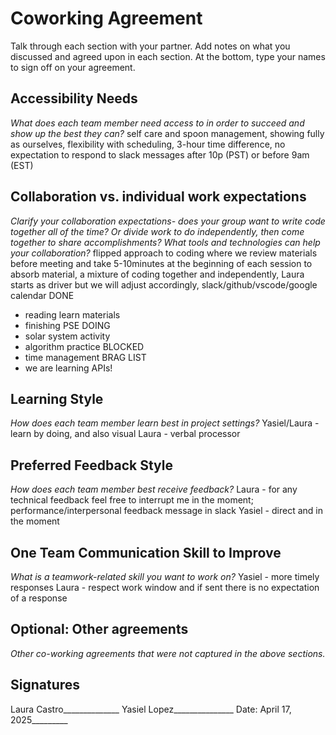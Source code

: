 # Coworking Agreement

Talk through each section with your partner. Add notes on what you discussed and agreed upon in each section. At the bottom, type your names to sign off on your agreement.

## Accessibility Needs
*What does each team member need access to in order to succeed and show up the best they can?*
self care and spoon management, showing fully as ourselves, flexibility with scheduling, 3-hour time difference, 
no expectation to respond to slack messages after 10p (PST) or before 9am (EST)

## Collaboration vs. individual work expectations
*Clarify your collaboration expectations- does your group want to write code together all of the time? Or divide work to do independently, then come together to share accomplishments? What tools and technologies can help your collaboration?*
flipped approach to coding where we review materials before meeting and take 5-10minutes at the beginning of each session to absorb material,
a mixture of coding together and independently, Laura starts as driver but we will adjust accordingly, slack/github/vscode/google calendar
DONE
- reading learn materials
- finishing PSE
DOING
- solar system activity
- algorithm practice
BLOCKED
- time management
BRAG LIST
- we are learning APIs!

## Learning Style
*How does each team member learn best in project settings?*
Yasiel/Laura - learn by doing, and also visual 
Laura - verbal processor 

## Preferred Feedback Style
*How does each team member best receive feedback?*
Laura - for any technical feedback feel free to interrupt me in the moment; performance/interpersonal feedback message in slack
Yasiel - direct and in the moment

## One Team Communication Skill to Improve
*What is a teamwork-related skill you want to work on?*
Yasiel - more timely responses
Laura - respect work window and if sent there is no expectation of a response

## Optional: Other agreements
*Other co-working agreements that were not captured in the above sections.*


## Signatures
Laura Castro______________ Yasiel Lopez_______________
Date: April 17, 2025_________
